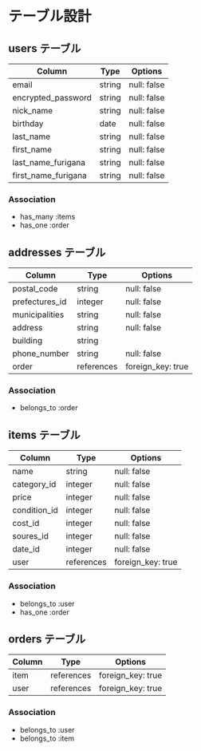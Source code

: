 # テーブル設計
## users テーブル
| Column              | Type      | Options     |
| --------            | ------    | ----------- |
| email               | string    | null: false |
| encrypted_password  | string    | null: false |
| nick_name                | string    | null: false |
| birthday            | date      | null: false |
| last_name           | string    | null: false |
| first_name          | string    | null: false |
| last_name_furigana  | string    | null: false |
| first_name_furigana | string    | null: false |

### Association
- has_many :items
- has_one :order

## addresses テーブル
| Column         | Type      | Options                        |
| --------       | ------    | -----------                    |
| postal_code    | string    | null: false                    |
| prefectures_id | integer   | null: false                    |
| municipalities | string    | null: false                    |
| address        | string    | null: false                    |
| building       | string    |                                |
| phone_number   | string    | null: false                    |
| order          | references| foreign_key: true | 
 
### Association
- belongs_to :order


## items テーブル
| Column      | Type       | Options                       |
| ------      | ------     | -----------                   |
| name        | string     | null: false                   |
| category_id | integer    | null: false                   |
| price       | integer    | null: false                   |
| condition_id| integer    | null: false                   |
| cost_id     | integer    | null: false                   |
| soures_id   | integer    | null: false                   |
| date_id     | integer    | null: false                   |
| user        | references | foreign_key: true|

### Association
- belongs_to :user
- has_one :order

## orders テーブル
| Column     | Type          | Options                        |
| ------     | ----------    | ------------------------------ |
| item       | references    | foreign_key: true |
| user       | references    | foreign_key: true |
 
### Association
 
- belongs_to :user
- belongs_to :item

